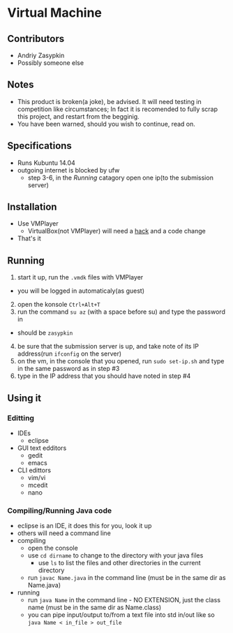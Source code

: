 # Virtual Machine

## Contributors
- Andriy Zasypkin
- Possibly someone else

## Notes
- This product is broken(a joke), be advised. It will need testing in
  competition like circumstances; In fact it is recomended to fully
  scrap this project, and restart from the begginig.
- You have been warned, should you wish to continue, read on.

## Specifications
- Runs Kubuntu 14.04
- outgoing internet is blocked by ufw
  - step 3-6, in the *Running* catagory open one ip(to the submission server)

## Installation
- Use VMPlayer
  - VirtualBox(not VMPlayer) will need a [hack](http://stackoverflow.com/questions/5906441/how-to-ssh-to-a-virtualbox-guest-externally-through-a-host) and a code change
- That's it

## Running
1. start it up, run the `.vmdk` files with VMPlayer
  - you will be logged in automaticaly(as guest)
2. open the konsole `Ctrl+Alt+T`
3. run the command `su az` (with a space before su) and type the password in
  - should be `zasypkin`
4. be sure that the submission server is up, and take note of its IP
   address(run `ifconfig` on the server)
5. on the vm, in the console that you opened, run `sudo set-ip.sh`
   and type in the same password as in step #3
6. type in the IP address that you should have noted in step #4

## Using it

### Editting
- IDEs
  - eclipse
- GUI text edditors
  - gedit
  - emacs
- CLI edittors
  - vim/vi
  - mcedit
  - nano

### Compiling/Running Java code
- eclipse is an IDE, it does this for you, look it up
- others will need a command line
- compiling
  - open the console
  - use `cd dirname` to change to the directory with your java files
    - use `ls` to list the files and other directories in the current directory
  - run `javac Name.java` in the command line
    (must be in the same dir as Name.java)
- running
  - run `java Name` in the command line - NO EXTENSION, just the class name
    (must be in the same dir as Name.class)
  - you can pipe input/output to/from a text file into std in/out like so
    `java Name < in_file > out_file`

